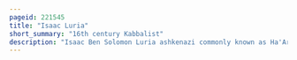 ```yaml
---
pageid: 221545
title: "Isaac Luria"
short_summary: "16th century Kabbalist"
description: "Isaac Ben Solomon Luria ashkenazi commonly known as Ha'Ari Ha'Ari Hakadosh or Arizal in jewish religious Circles was a leading Rabbi and jewish Mystic in the Community of Safed in the galilee Region of ottoman Syria now. He is considered the Father of contemporary kabbalah his Teachings are often referred to as lurianic Kabbalah."
---
```

